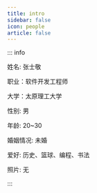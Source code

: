 ```yaml
---
title: intro
sidebar: false
icon: people
article: false
---
```


::: info

姓名: 张士敬

职业：软件开发工程师

大学：太原理工大学

性别: 男

年龄: 20~30

婚姻情况: 未婚

爱好: 历史、篮球、编程、书法

照片: 无

:::
